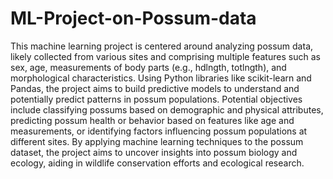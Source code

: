 # ML-Project-on-Possum-data

This machine learning project is centered around analyzing possum data, likely collected from various sites and comprising multiple features such as sex, age, measurements of body parts (e.g., hdlngth, totlngth), and morphological characteristics. Using Python libraries like scikit-learn and Pandas, the project aims to build predictive models to understand and potentially predict patterns in possum populations. Potential objectives include classifying possums based on demographic and physical attributes, predicting possum health or behavior based on features like age and measurements, or identifying factors influencing possum populations at different sites. By applying machine learning techniques to the possum dataset, the project aims to uncover insights into possum biology and ecology, aiding in wildlife conservation efforts and ecological research.
